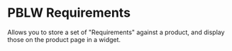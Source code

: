 # PBLW Requirements

Allows you to store a set of "Requirements" against a product, and display those on the product page in a widget.